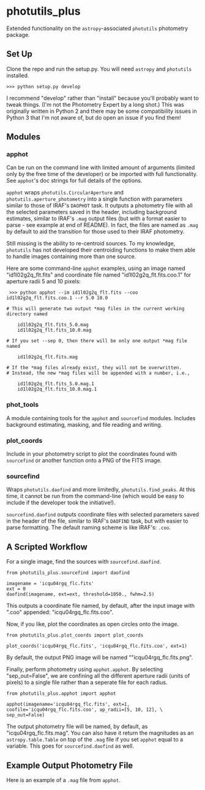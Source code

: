 # photutils_plus
Extended functionality on the `astropy`-associated `photutils` photometry package.  

## Set Up

Clone the repo and run the setup.py.  You will need `astropy` and `photutils` installed.  

```
>>> python setup.py develop
```

I recommend "develop" rather than "install" because you'll probably want to tweak things.  (I'm not the Photometry Expert by a long shot.)  This was originally written in Python 2 and there may be some compatibility issues in Python 3 that I'm not aware of, but do open an issue if you find them!  

## Modules

### apphot
Can be run on the command line with limited amount of arguments (limited only by the free time of the developer) or be imported with full functionality.  See `apphot`'s doc strings for full details of the options. 

`apphot` wraps `photutils.CircularAperture` and `photutils.aperture_photometry` into a single function with parameters similar to those of IRAF's `DAOPHOT` task.  It outputs a photometry file with all the selected parameters saved in the header, including background estimates, similar to IRAF's `.mag` output files (but with a format easier to parse - see example at end of README).  In fact, the files are named as `.mag` by default to aid the transition for those used to their IRAF photometry. 

Still missing is the ability to re-centroid sources. To my knowledge, `photutils` has not developed their centroiding functions to make them able to handle images containing more than one source. 

Here are some command-line `apphot` examples, using an image named "id1l02g2q_flt.fits" and coordinate file named "id1l02g2q_flt.fits.coo.1" for aperture radii 5 and 10 pixels:

```
 >>> python apphot --im id1l02g2q_flt.fits --coo id1l02g2q_flt.fits.coo.1 --r 5.0 10.0
    
# This will generate two output *mag files in the current working directory named 
    
    id1l02g2q_flt.fits_5.0.mag
    id1l02g2q_flt.fits_10.0.mag
    
# If you set --sep 0, then there will be only one output *mag file named

    id1l02g2q_flt.fits.mag
    
# If the *mag files already exist, they will not be overwritten.
# Instead, the new *mag files will be appended with a number, i.e.,

    id1l02g2q_flt.fits_5.0.mag.1
    id1l02g2q_flt.fits_10.0.mag.1
```

### phot_tools
A module containing tools for the `apphot` and `sourcefind` modules.  Includes background estimating, masking, and file reading and writing. 

### plot_coords
Include in your photometry script to plot the coordinates found with `sourcefind` or another function onto a PNG of the FITS image. 

### sourcefind
Wraps `photutils.daofind` and more limitedly, `photutils.find_peaks`.  At this time, it cannot be run from the command-line (which would be easy to include if the developer took the initiative!).  

`sourcefind.daofind` outputs coordinate files with selected parameters saved in the header of the file, similar to IRAF's `DAOFIND` task, but with easier to parse formatting. The default naming scheme is like IRAF's: `.coo`.  

## A Scripted Workflow

For a single image, find the sources with `sourcefind.daofind`. 

```
from photutils_plus.sourcefind import daofind

imagename = 'icqu04rgq_flc.fits'
ext = 0
daofind(imagename, ext=ext, threshold=1050., fwhm=2.5)
```

This outputs a coordinate file named, by default, after the input image with ".coo" appended: "icqu04rgq_flc.fits.coo". 

Now, if you like, plot the coordinates as open circles onto the image.

```
from photutils_plus.plot_coords import plot_coords

plot_coords('icqu04rgq_flc.fits', 'icqu04rgq_flc.fits.coo', ext=1)
```

By default, the output PNG image will be named ""icqu04rgq_flc.fits.png".

Finally, perform photometry using `apphot.apphot`. By selecting "sep_out=False", we are confining all the different aperture radii (units of pixels) to a single file rather than a seperate file for each radius.  

```
from photutils_plus.apphot import apphot

apphot(imagename='icqu04rgq_flc.fits', ext=1, coofile='icqu04rgq_flc.fits.coo', ap_radii=[5, 10, 12], \
sep_out=False)
```

The output photometry file will be named, by default, as "icqu04rgq_flc.fits.mag". You can also have it return the magnitudes as an `astropy.table.Table` on top of the `.mag` file if you set `apphot` equal to a variable. This goes for `sourcefind.daofind` as well. 

## Example Output Photometry File

Here is an example of a `.mag` file from `apphot`.  

```

```
